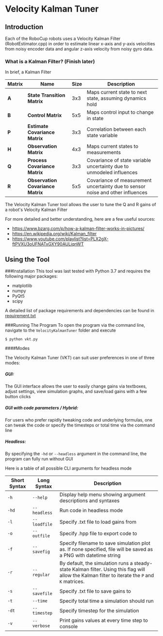 # Velocity Kalman Tuner
## Introduction
Each of the RoboCup robots uses a Velocity Kalman Filter (RobotEstimator.cpp) in order to estimate linear x-axis 
and y-axis velocities from noisy encoder data and angular z-axis velocity from noisy gyro data. 

### What is a Kalman Filter? (Finish later)
In brief, a Kalman Filter 

| Matrix | Name | Size | Description |
| ------ | --- | ---- | ----------- |
| **A** | **State Transition Matrix** | 3x3 | Maps current state to next state, assuming dynamics hold
| **B** | **Control Matrix** | 5x5 | Maps control input to change in state
| **P** | **Estimate Covariance Matrix** | 3x3 | Correlation between each state variable |
| **H** | **Observation Matrix** | 4x3 | Maps current states to measurements |
| **Q** | **Process Covariance Matrix** | 3x3 | Covariance of state variable uncertainty due to unmodeled influences |
| **R** | **Observation Covariance Matrix** | 5x5 | Covariance of measurement uncertainty due to sensor noise and other influences  | 
The Velocity Kalman Tuner tool allows the user to tune the Q and R gains of a robot's Velocity Kalman Filter

For more detailed and better understanding, here are a few useful sources:
- https://www.bzarg.com/p/how-a-kalman-filter-works-in-pictures/
- https://en.wikipedia.org/wiki/Kalman_filter
- https://www.youtube.com/playlist?list=PLX2gX-ftPVXU3oUFNATxGXY90AULiqnWT

## Using the Tool
###Installation
This tool was last tested with Python 3.7 and requires the following major packages:
- matplotlib
- numpy
- PyQt5
- scipy

A detailed list of package requirements and dependencies can be found in [requirement.txt](requirements.txt)



###Running The Program
To open the program via the command line, navigate to the ```VelocityKalmanTuner``` folder
and execute

```$ python vkt.py```

####Modes

The Velocity Kalman Tuner (VKT) can suit user preferences in one of three modes:
##### **GUI:** 
The GUI interface allows the user to easily change gains via textboxes, adjust settings,
view simulation graphs, and save/load gains with a few button clicks

##### **GUI with code parameters / Hybrid:** 
For users who prefer rapidly tweaking code and underlying formulas, one can tweak the code
or specify the timesteps or total time via the command line

##### **Headless:** 
By specifying the ```-hd``` or ```--headless``` argument in the command line, the
program can fully run without GUI

Here is a table of all possible CLI arguments for headless mode

| Short Syntax | Long Syntax | Description |
| ------------ | ----------- | ----------- |
| ```-h``` | ```--help``` | Display help menu showing argument descriptions and syntaxes
| ```-hd``` | ```--headless``` | Run code in headless mode |
| ```-l``` | ```--loadfile``` | Specify .txt file to load gains from |
| ```-o``` | ```--outfile``` | Specify .hpp file to export code to |
|```-f``` | ```--savefig``` | Specify filename to save simulation plot as. If none specified, file will be saved as a PNG with datetime string
|```-r``` | ```--regular``` | By default, the simulation runs a steady-state Kalman filter. Using this flag will allow the Kalman filter to iterate the `P` and `K` matrices.
| ```-s``` | ```--savefile``` | Specify .txt file to save gains to |
| ```-t``` | ```--time``` | Specify total time a simulation should run |
| ```-dt``` | ```--timestep``` | Specify timestep for the simulation
| ```-v``` | ```--verbose``` | Print gains values at every time step to console |